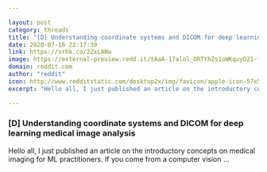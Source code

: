 ```yaml
---

layout: post
category: threads
title: "[D] Understanding coordinate systems and DICOM for deep learning medical image analysis"
date: 2020-07-16 22:17:39
link: https://vrhk.co/2ZxLANw
image: https://external-preview.redd.it/tAaA-17alol_ORTYhZs1oWKquyD21-f9srvLSQ4Rp_Y.jpg?width=1047&height=515&auto=webp&crop=1047:515,smart&s=7ee94c4f2c7199071fbc5ab0155c7884010df1aa
domain: reddit.com
author: "reddit"
icon: http://www.redditstatic.com/desktop2x/img/favicon/apple-icon-57x57.png
excerpt: "Hello all, I just published an article on the introductory concepts on medical imaging for ML practitioners. If you come from a computer vision ..."

---
```


### [D] Understanding coordinate systems and DICOM for deep learning medical image analysis

Hello all, I just published an article on the introductory concepts on medical imaging for ML practitioners. If you come from a computer vision ...